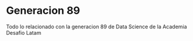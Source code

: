 # Generacion 89

Todo lo relacionado con la generacion 89 de Data Science de la Academia Desafio Latam
